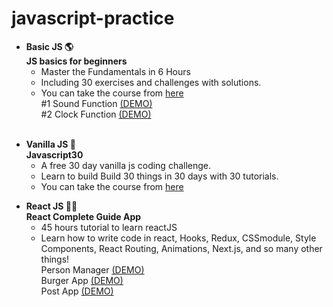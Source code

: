 # javascript-practice
<ul>
  <li>
    <b>Basic JS 🌎</b><br>
    <b>JS basics for beginners</b><br>
     <ul>
       <li>Master the Fundamentals in 6 Hours</li>
       <li>Including 30 exercises and challenges with solutions.</li>
       <li>You can take the course from <a href="https://www.udemy.com/course/javascript-basics-for-beginners/" >here</a><br>
          #1 Sound Function <a href="https://bit.ly/36sekb8">(DEMO)</a><br>
          #2 Clock Function <a href="https://bit.ly/36IJHP5">(DEMO)</a><br>
       </li>
     <br>
     </ul>
  </li>
</ul>
      
 
<ul>
  <li>
    <b>Vanilla JS 🦄</b><br>
    <b>Javascript30</b>
    <ul>
      <li>A free 30 day vanilla js coding challenge.</li>
      <li>Learn to build Build 30 things in 30 days with 30 tutorials.</li>
      <li>You can take the course from <a href="https://javascript30.com/" >here</a></li>
    </ul>
  </li>
</ul>
  

  <ul>
    <li>
      <b>React JS 🤘🏼</b><br>
      <b>React Complete Guide App</b><br>
      <ul>
        <li>45 hours tutorial to learn reactJS<br></li>
        <li>Learn how to write code in react, Hooks, Redux, CSSmodule, Style Components, React Routing, Animations, Next.js, and so many other things!<br>
        Person Manager <a href="https://bit.ly/2RI9i6u">(DEMO)</a><br>
        Burger App <a href="https://bit.ly/2Pangfo">(DEMO)</a><br>
        Post App <a href="https://bit.ly/2RHqkRS">(DEMO)</a>
        </li>
      </ul>
      </li>
  </ul>
